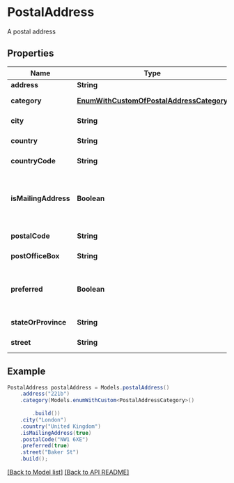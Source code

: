 
# PostalAddress

A postal address             

## Properties
Name | Type | Description | Notes
------------ | ------------- | ------------- | -------------
**address** | **String** | Address.              |  [optional]
**category** | [**EnumWithCustomOfPostalAddressCategory**](EnumWithCustomOfPostalAddressCategory.md) | Address category.              |  [optional]
**city** | **String** | Address&#39;s city.              |  [optional]
**country** | **String** | Address&#39;s country.              |  [optional]
**countryCode** | **String** | Country code.              |  [optional]
**isMailingAddress** | **Boolean** | Defines whether address may be used for mailing.              | 
**postalCode** | **String** | Postal code.              |  [optional]
**postOfficeBox** | **String** | Post Office box.              |  [optional]
**preferred** | **Boolean** | Defines whether postal address is preferred.              | 
**stateOrProvince** | **String** | Address&#39;s region.              |  [optional]
**street** | **String** | Address&#39;s street.              |  [optional]



## Example
```java
PostalAddress postalAddress = Models.postalAddress()
    .address("221b")
    .category(Models.enumWithCustom<PostalAddressCategory>()
        
        .build())
    .city("London")
    .country("United Kingdom")
    .isMailingAddress(true)
    .postalCode("NW1 6XE")
    .preferred(true)
    .street("Baker St")
    .build();
```


[[Back to Model list]](Models.md) [[Back to API README]](README.md)

